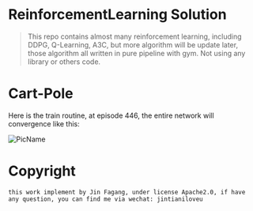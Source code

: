 # ReinforcementLearning Solution

> This repo contains almost many reinforcement learning, including DDPG, Q-Learning, A3C, but more algorithm will be update later, those algorithm all written in pure pipeline with gym. Not using any library or others code.

# Cart-Pole

Here is the train routine, at episode 446, the entire network will convergence like this:

![PicName](http://ofwzcunzi.bkt.clouddn.com/Kdz3lpI0IVMdMc8C.png)

# Copyright

`this work implement by Jin Fagang, under license Apache2.0, if have any question, you can find me via wechat: jintianiloveu`
